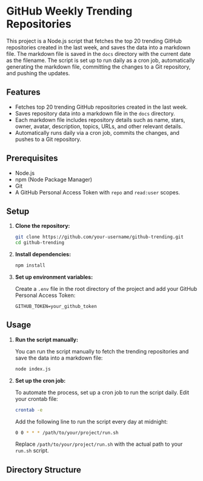 # GitHub Weekly Trending Repositories 

This project is a Node.js script that fetches the top 20 trending GitHub repositories created in the last week, and saves the data into a markdown file. 
The markdown file is saved in the `docs` directory with the current date as the filename. 
The script is set up to run daily as a cron job, automatically generating the markdown file, committing the changes to a Git repository, and pushing the updates.

## Features

- Fetches top 20 trending GitHub repositories created in the last week.
- Saves repository data into a markdown file in the `docs` directory.
- Each markdown file includes repository details such as name, stars, owner, avatar, description, topics, URLs, and other relevant details.
- Automatically runs daily via a cron job, commits the changes, and pushes to a Git repository.

## Prerequisites

- Node.js
- npm (Node Package Manager)
- Git
- A GitHub Personal Access Token with `repo` and `read:user` scopes.

## Setup

1. **Clone the repository:**

    ```sh
    git clone https://github.com/your-username/github-trending.git
    cd github-trending
    ```

2. **Install dependencies:**

    ```sh
    npm install
    ```

3. **Set up environment variables:**

    Create a `.env` file in the root directory of the project and add your GitHub Personal Access Token:

    ```env
    GITHUB_TOKEN=your_github_token
    ```

## Usage

1. **Run the script manually:**

    You can run the script manually to fetch the trending repositories and save the data into a markdown file:

    ```sh
    node index.js
    ```

2. **Set up the cron job:**

    To automate the process, set up a cron job to run the script daily. Edit your crontab file:

    ```sh
    crontab -e
    ```

    Add the following line to run the script every day at midnight:

    ```sh
    0 0 * * * /path/to/your/project/run.sh
    ```

    Replace `/path/to/your/project/run.sh` with the actual path to your `run.sh` script.

## Directory Structure

